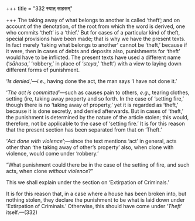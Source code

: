 +++
title = "332 स्यात् साहसम्"

+++
The taking away of what belongs to another is called ‘theft’; and on
account of the denotation, of the root from which the word is derived,
one who commits ‘theft’ is a ‘thief.’ But for cases of a particular kind
of theft, special provisions have been made; that is why we have the
present texts. In fact merely ‘taking what belongs to another’ cannot be
‘theft,’ because if it were, then in cases of debts and deposits also,
punishments for ‘theft’ would have to be inflicted. The present texts
have used a different name (‘*sāhasa*,’ ‘robbery,’ in place of
‘*steya*,’ ‘theft’) with a view to laying down different forms of
punishment.

‘*Is denied*,’—*i.e*., having done the act, the man says ‘I have not
done it.’

‘*The act is committed*’—such as causes pain to others, *e.g*., tearing
clothes, setting (ire, taking away property and so forth. In the case of
‘setting fire,’ though there is no ‘taking away of property,’ yet it is
regarded as ‘theft,’ because it is done secretly, and denied afterwards.
But in cases of ‘theft,’ the punishment is determined by the nature of
the article stolen; this would, therefore, not be applicable to the case
of ‘setting fire.’ It is for this reason that the present section has
been separated from that on ‘Theft.’

‘*Act done with violence*’;—since the text mentions ‘act’ in general,
acts other than ‘the taking away of other’s property’ also, when clone
with violence, would come under ‘robbery.’

“What punishment could there be in the case of the setting of fire, and
such acts, when clone *without violence*?”

This we shall explain under the section on ‘Extirpation of Criminals.’

It is for this reason that, in a case where a house has been broken
into, but nothing stolen, they declare the punishment to be what is laid
down under ‘Extirpation of Criminals.’ Otherwise, this should have come
under ‘*Theft*’ itself.—(332)


